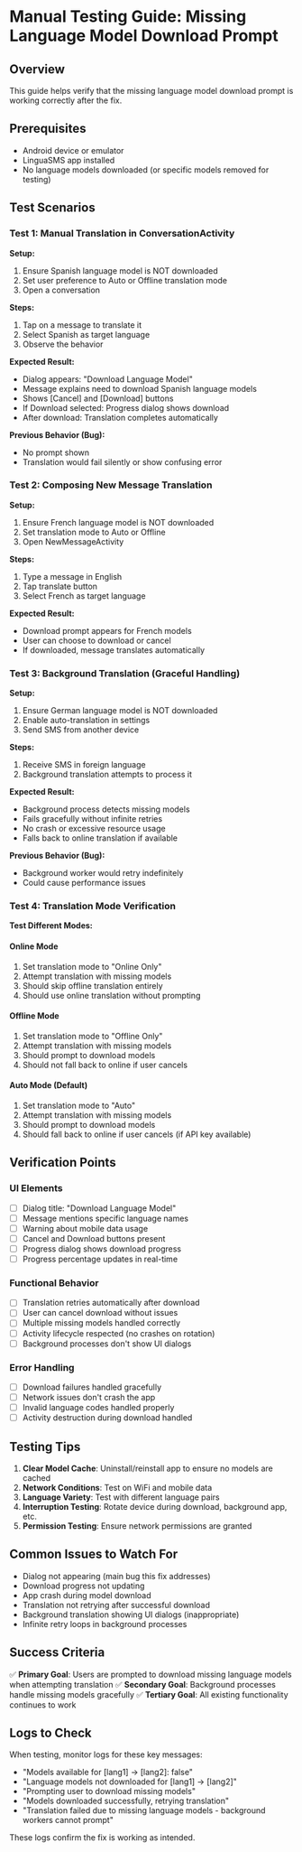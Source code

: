 # Manual Testing Guide: Missing Language Model Download Prompt

## Overview
This guide helps verify that the missing language model download prompt is working correctly after the fix.

## Prerequisites
- Android device or emulator
- LinguaSMS app installed
- No language models downloaded (or specific models removed for testing)

## Test Scenarios

### Test 1: Manual Translation in ConversationActivity

**Setup:**
1. Ensure Spanish language model is NOT downloaded
2. Set user preference to Auto or Offline translation mode
3. Open a conversation

**Steps:**
1. Tap on a message to translate it
2. Select Spanish as target language
3. Observe the behavior

**Expected Result:**
- Dialog appears: "Download Language Model"
- Message explains need to download Spanish language models
- Shows [Cancel] and [Download] buttons
- If Download selected: Progress dialog shows download
- After download: Translation completes automatically

**Previous Behavior (Bug):**
- No prompt shown
- Translation would fail silently or show confusing error

### Test 2: Composing New Message Translation

**Setup:**
1. Ensure French language model is NOT downloaded
2. Set translation mode to Auto or Offline
3. Open NewMessageActivity

**Steps:**
1. Type a message in English
2. Tap translate button
3. Select French as target language

**Expected Result:**
- Download prompt appears for French models
- User can choose to download or cancel
- If downloaded, message translates automatically

### Test 3: Background Translation (Graceful Handling)

**Setup:**
1. Ensure German language model is NOT downloaded
2. Enable auto-translation in settings
3. Send SMS from another device

**Steps:**
1. Receive SMS in foreign language
2. Background translation attempts to process it

**Expected Result:**
- Background process detects missing models
- Fails gracefully without infinite retries
- No crash or excessive resource usage
- Falls back to online translation if available

**Previous Behavior (Bug):**
- Background worker would retry indefinitely
- Could cause performance issues

### Test 4: Translation Mode Verification

**Test Different Modes:**

#### Online Mode
1. Set translation mode to "Online Only"
2. Attempt translation with missing models
3. Should skip offline translation entirely
4. Should use online translation without prompting

#### Offline Mode  
1. Set translation mode to "Offline Only"
2. Attempt translation with missing models
3. Should prompt to download models
4. Should not fall back to online if user cancels

#### Auto Mode (Default)
1. Set translation mode to "Auto"
2. Attempt translation with missing models  
3. Should prompt to download models
4. Should fall back to online if user cancels (if API key available)

## Verification Points

### UI Elements
- [ ] Dialog title: "Download Language Model"
- [ ] Message mentions specific language names
- [ ] Warning about mobile data usage
- [ ] Cancel and Download buttons present
- [ ] Progress dialog shows download progress
- [ ] Progress percentage updates in real-time

### Functional Behavior
- [ ] Translation retries automatically after download
- [ ] User can cancel download without issues
- [ ] Multiple missing models handled correctly
- [ ] Activity lifecycle respected (no crashes on rotation)
- [ ] Background processes don't show UI dialogs

### Error Handling
- [ ] Download failures handled gracefully
- [ ] Network issues don't crash the app
- [ ] Invalid language codes handled properly
- [ ] Activity destruction during download handled

## Testing Tips

1. **Clear Model Cache**: Uninstall/reinstall app to ensure no models are cached
2. **Network Conditions**: Test on WiFi and mobile data
3. **Language Variety**: Test with different language pairs
4. **Interruption Testing**: Rotate device during download, background app, etc.
5. **Permission Testing**: Ensure network permissions are granted

## Common Issues to Watch For

- Dialog not appearing (main bug this fix addresses)
- Download progress not updating
- App crash during model download
- Translation not retrying after successful download
- Background translation showing UI dialogs (inappropriate)
- Infinite retry loops in background processes

## Success Criteria

✅ **Primary Goal**: Users are prompted to download missing language models when attempting translation
✅ **Secondary Goal**: Background processes handle missing models gracefully
✅ **Tertiary Goal**: All existing functionality continues to work

## Logs to Check

When testing, monitor logs for these key messages:
- "Models available for [lang1] -> [lang2]: false"
- "Language models not downloaded for [lang1] -> [lang2]"
- "Prompting user to download missing models"
- "Models downloaded successfully, retrying translation"
- "Translation failed due to missing language models - background workers cannot prompt"

These logs confirm the fix is working as intended.